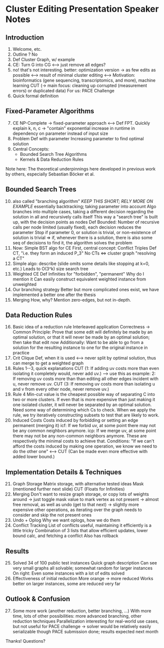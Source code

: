 # Cluster Editing Presentation Speaker Notes

## Introduction

1. Welcome, etc.
2. Outline ? No
3. Def Cluster Graph, w/ example
4. CE: Turn G into CG
   <-->
   just remove all edges?
5. no! that's not interesting.
   better: optimization version -> as few edits as possible
   <-->
   result of minimal cluster editing
   <-->
   Motivation: bioinformatics (gene sequencing, transcriptomics, and more), machine learning
   CUT (-> main focus: cleaning up corrupted (measurement errors) or duplicated data)
   For us: PACE Challenge
6. Quick formal definition

## Fixed-Parameter Algorithms

7. CE NP-Complete
   -> fixed-parameter approach
   <-->
   Def FPT. Quickly explain k, n, c
   -> "contain" exponential increase in runtime in dependency on parameter instead of input size
8. Problem Def with parameter
   Increasing parameter to find optimal solution
9. Central Concepts:
   - Bounded Search Tree Algorithms
   - Kernels & Data Reduction Rules

Note here: The theoretical underpinnings here developed in previous work by others, especially
Sebastian Böcker et al.

## Bounded Search Trees

10. also called "branching algorithm"
   *KEEP THIS SHORT; RELY MORE ON EXAMPLE*
   essentially backtracking; taking parameter into account
   Algo branches into multiple cases, taking a different decision regarding the solution in all and
   recursively calls itself
   This way a "search tree" is built up, with the decision points as nodes
   Def Bounded: Number of recursive calls per node limited (usually fixed), each decision reduces
   the parameter
   Stop if parameter 0, or solution is trivial, or non-existence of solution is trivial
   => if, whenever there is a solution, there is also some seq of decisions to find it, the
   algorithm solves the problem
11. Now: Simple BST algo for CE
   First, central concept: Conflict Triples
   Def CT, "i.e. they form an induced P_3"
   No CTs <=> cluster graph
   "resolving a CT"
12. Simple algo: describe
   (slide omits some details like stopping at k=0, etc.)
   Leads to O(3^k) size search tree
13. Weighted CE Def
   Infinities for "forbidden", "permanent"
   Why do I mention it
   Can easily construct equivalent weighted instance from unweighted
14. Our branching strategy
   Better but more complicated ones exist, we have implemented a better one after the thesis
15. Merging
   How, why?
   Mention zero-edges, but not in-depth.

## Data Reduction Rules

16. Basic idea of a reduction rule
   Interleaved application
   Correctness
   -> Common Principle: Prove that some edit will definitely be made by an optimal solution, or that
   it will never be made by an optimal solution; then take that edit now
   Additionally: Want to be able to go from a solution for the resulting instance to one for the
   original instance in practice
17. Crit Clique Def, when it is used
   <-->
   never split by optimal solution, thus can merge to get a weighted graph
18. Rules 1--3, quick explanations
   CUT (1: If adding uv costs more than even isolating it completely would, never add uv.)
   --> use this as example: 2: If removing uv costs more than than editing all other edges incident with u, never remove uv.
   CUT (3: If removing uv costs more than isolating u and v from every other node, never remove uv.)
19. Rule 4
   Min-cut value is the cheapest possible way of separating C into two or more clusters.
   If even that is more expensive than just making it one isolated cluster, it will never be
   separated by an optimal solution.
   Need some way of determining which Cs to check. When we apply the rule, we try iteratively constructing subsets to test that are likely to work.
20. Induced Costs
   Costs induced by forbidding or setting an edge permanent (merging it)
   icf: If we forbid uv, at some point there may not be any common neighbors anymore.
   icp: If we merge uv, at some point there may not be any non-common neighbors anymore.
   These are respectively the minimal costs to achieve that.
   Conditions: "If we can't afford the costs induced by making one operation, we know we need to do
   the other one"
   <-->
   CUT (Can be made even more effective with added lower bound.)

## Implementation Details & Techniques

21. Graph Storage
   Matrix storage, with alternative tested ideas
   Mask (mentioned further next slide)
   CUT (Floats for Infinities)
22. Merging
   Don't want to resize graph storage, or copy lots of weights around
   -> just toggle mask value to mark vertex as not present
   -> almost free removal, as well as undo (get to that next)
   -> slightly more expensive other operations, as iterating over the graph needs to consider and
   skip the not present ones
23. Undo + Oplog
   Why we want oplogs, how we do them
24. Conflict Tracking
   List of conflicts useful, maintaining it efficiently is a little tricky
   Combination of 3 lists that allow efficient updates, lower bound calc, and fetching a conflict
   Also has rollback

## Results

25. Solved 34 of 100 public test instances
   Quick graph description
   Can see very small graphs all solvable; somewhat random for larger instances
   On right: Even some instances with a lot of edits solved
26. Effectiveness of initial reduction
   More orange -> more reduced
   Works better on larger instances, some are reduced very far

## Outlook & Confusion

27. Some more work (another reduction, better branching, ...)
   With more time, lots of other possibilities: more advanced branching, other reduction techniques
   Parallelization interesting for real-world use cases, but not useful for PACE challenge
   -> solver would be relatively easily serializable though
   PACE submission done; results expected next month

   Thanks! Questions?
